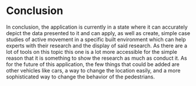 # Conclusion

In conclusion, the application is currently in a state where it can accurately depict the data presented to it and can apply, as well as create, simple case studies of active movement in a specific built environment which can help experts with their research and the display of said research. As there are a lot of tools on this topic this one is a lot more accessible for the simple reason that it is something to show the research as much as conduct it. As for the future of this application, the few things that could be added are other vehicles like cars, a way to change the location easily, and a more sophisticated way to change the behavior of the pedestrians.